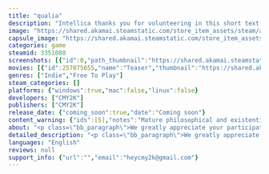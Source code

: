 ```yaml
---
title: "qualia"
description: "Intellica thanks you for volunteering in this short text-based AMT study. Pay attention to the participants answers, and classify them as either Human or Artificial. Remember, think happy!"
image: "https://shared.akamai.steamstatic.com/store_item_assets/steam/apps/3351080/header.jpg?t=1732299039"
capsule_image: "https://shared.akamai.steamstatic.com/store_item_assets/steam/apps/3351080/efcf3889870b0bde4b4b7ed00a83d643ac0027fd/capsule_231x87.jpg?t=1732299039"
categories: game
steamid: 3351080
screenshots: [{"id":0,"path_thumbnail":"https://shared.akamai.steamstatic.com/store_item_assets/steam/apps/3351080/ss_89d74e34b1683475317a328697ecf8208af766f7.600x338.jpg?t=1732299039","path_full":"https://shared.akamai.steamstatic.com/store_item_assets/steam/apps/3351080/ss_89d74e34b1683475317a328697ecf8208af766f7.1920x1080.jpg?t=1732299039"},{"id":1,"path_thumbnail":"https://shared.akamai.steamstatic.com/store_item_assets/steam/apps/3351080/ss_26137f4adc6001f80704fad6ccd2e5f967c78ce0.600x338.jpg?t=1732299039","path_full":"https://shared.akamai.steamstatic.com/store_item_assets/steam/apps/3351080/ss_26137f4adc6001f80704fad6ccd2e5f967c78ce0.1920x1080.jpg?t=1732299039"},{"id":2,"path_thumbnail":"https://shared.akamai.steamstatic.com/store_item_assets/steam/apps/3351080/ss_2f449f1eb55153e16d657499301ad01189b1345d.600x338.jpg?t=1732299039","path_full":"https://shared.akamai.steamstatic.com/store_item_assets/steam/apps/3351080/ss_2f449f1eb55153e16d657499301ad01189b1345d.1920x1080.jpg?t=1732299039"},{"id":3,"path_thumbnail":"https://shared.akamai.steamstatic.com/store_item_assets/steam/apps/3351080/ss_24480e47fc8e187f95e870b6e35c90f5fdc98f23.600x338.jpg?t=1732299039","path_full":"https://shared.akamai.steamstatic.com/store_item_assets/steam/apps/3351080/ss_24480e47fc8e187f95e870b6e35c90f5fdc98f23.1920x1080.jpg?t=1732299039"},{"id":4,"path_thumbnail":"https://shared.akamai.steamstatic.com/store_item_assets/steam/apps/3351080/ss_88d12a19fd98b77a58c7a104b1a900b5998eea82.600x338.jpg?t=1732299039","path_full":"https://shared.akamai.steamstatic.com/store_item_assets/steam/apps/3351080/ss_88d12a19fd98b77a58c7a104b1a900b5998eea82.1920x1080.jpg?t=1732299039"},{"id":5,"path_thumbnail":"https://shared.akamai.steamstatic.com/store_item_assets/steam/apps/3351080/ss_7aab180f58e80811124aa0794de18ef8c00b5890.600x338.jpg?t=1732299039","path_full":"https://shared.akamai.steamstatic.com/store_item_assets/steam/apps/3351080/ss_7aab180f58e80811124aa0794de18ef8c00b5890.1920x1080.jpg?t=1732299039"},{"id":6,"path_thumbnail":"https://shared.akamai.steamstatic.com/store_item_assets/steam/apps/3351080/ss_0f5211eb8610eeb5f60bc6d647f27aa9b06a3db5.600x338.jpg?t=1732299039","path_full":"https://shared.akamai.steamstatic.com/store_item_assets/steam/apps/3351080/ss_0f5211eb8610eeb5f60bc6d647f27aa9b06a3db5.1920x1080.jpg?t=1732299039"},{"id":7,"path_thumbnail":"https://shared.akamai.steamstatic.com/store_item_assets/steam/apps/3351080/ss_cca59351bbbd96013dd1f6fe16cf8e6cfaa79aa3.600x338.jpg?t=1732299039","path_full":"https://shared.akamai.steamstatic.com/store_item_assets/steam/apps/3351080/ss_cca59351bbbd96013dd1f6fe16cf8e6cfaa79aa3.1920x1080.jpg?t=1732299039"}]
movies: [{"id":257075655,"name":"Teaser","thumbnail":"https://shared.akamai.steamstatic.com/store_item_assets/steam/apps/257075655/1e45c0b9ae7ff259b0e4783a7ce419d4d64385b4/movie_600x337.jpg?t=1732299032","webm":{"480":"http://video.akamai.steamstatic.com/store_trailers/257075655/movie480_vp9.webm?t=1732299032","max":"http://video.akamai.steamstatic.com/store_trailers/257075655/movie_max_vp9.webm?t=1732299032"},"mp4":{"480":"http://video.akamai.steamstatic.com/store_trailers/257075655/movie480.mp4?t=1732299032","max":"http://video.akamai.steamstatic.com/store_trailers/257075655/movie_max.mp4?t=1732299032"},"highlight":true}]
genres: ["Indie","Free To Play"]
steam_categories: []
platforms: {"windows":true,"mac":false,"linux":false}
developers: ["CMY2K"]
publishers: ["CMY2K"]
release_date: {"coming_soon":true,"date":"Coming soon"}
content_warning: {"ids":[5],"notes":"Mature philosophical and existential themes, suicidal ideation, abuse and death of a computer program"}
about: "<p class=\"bb_paragraph\">We greatly appreciate your participation in Intellica's research. Our team is dedicated to developing and deploying the most intelligent artificial algorithms in the machine learning field, but we like to call them our Friends. </p><p class=\"bb_paragraph\"> </p><p class=\"bb_paragraph\">Today we’ve brought you in as a volunteer participant in our newest adapted study. You may be familiar with <strong>The Chinese Room</strong>, as well as <strong>The Turing Test</strong>. This study will run similarly.</p><p class=\"bb_paragraph\"> </p><p class=\"bb_paragraph\">You have been anonymously selected to play the role of <strong>the Evaluator</strong>. You will be tasked with providing a predetermined question to two other anonymous participants. You will then note their responses to each question based on how <strong>Human</strong> or <strong>Artificial</strong> you deem them to be, to the best of your ability. For the test to provide valuable insight into machine intelligence, you (the Evaluator) must not know which, if any, conversational participant is a machine.</p><p class=\"bb_paragraph\">It’s important to note <strong>the A.M.T.</strong> <strong>Study</strong> is not a measurement of intelligence, but a questionnaire designed to determine the ability of an AI to be able to convincingly appear as a human. It is up to you to decide whether or not the participants are <strong>Human</strong> or <strong>Artificial</strong>. We recommend judging the answers to each question based on:</p><p class=\"bb_paragraph\">⦿ Creativity</p><p class=\"bb_paragraph\">⦿ Empathy</p><p class=\"bb_paragraph\">⦿ Natural language use</p><p class=\"bb_paragraph\">⦿ Ethical considerations</p><p class=\"bb_paragraph\">⦿ Relevance</p><p class=\"bb_paragraph\">You may begin <strong>the A.M.T. Study</strong> when you are ready.</p>"
detailed_description: "<p class=\"bb_paragraph\">We greatly appreciate your participation in Intellica's research. Our team is dedicated to developing and deploying the most intelligent artificial algorithms in the machine learning field, but we like to call them our Friends. </p><p class=\"bb_paragraph\"> </p><p class=\"bb_paragraph\">Today we’ve brought you in as a volunteer participant in our newest adapted study. You may be familiar with <strong>The Chinese Room</strong>, as well as <strong>The Turing Test</strong>. This study will run similarly.</p><p class=\"bb_paragraph\"> </p><p class=\"bb_paragraph\">You have been anonymously selected to play the role of <strong>the Evaluator</strong>. You will be tasked with providing a predetermined question to two other anonymous participants. You will then note their responses to each question based on how <strong>Human</strong> or <strong>Artificial</strong> you deem them to be, to the best of your ability. For the test to provide valuable insight into machine intelligence, you (the Evaluator) must not know which, if any, conversational participant is a machine.</p><p class=\"bb_paragraph\">It’s important to note <strong>the A.M.T.</strong> <strong>Study</strong> is not a measurement of intelligence, but a questionnaire designed to determine the ability of an AI to be able to convincingly appear as a human. It is up to you to decide whether or not the participants are <strong>Human</strong> or <strong>Artificial</strong>. We recommend judging the answers to each question based on:</p><p class=\"bb_paragraph\">⦿ Creativity</p><p class=\"bb_paragraph\">⦿ Empathy</p><p class=\"bb_paragraph\">⦿ Natural language use</p><p class=\"bb_paragraph\">⦿ Ethical considerations</p><p class=\"bb_paragraph\">⦿ Relevance</p><p class=\"bb_paragraph\">You may begin <strong>the A.M.T. Study</strong> when you are ready.</p>"
languages: "English"
reviews: null
support_info: {"url":"","email":"heycmy2k@gmail.com"}
---
```


